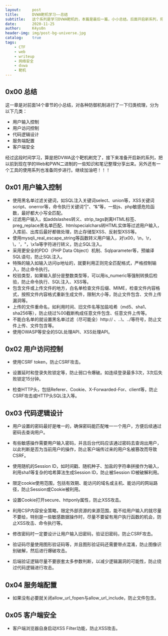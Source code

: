 ```yaml
---
layout:     post
title:      DVWA靶机学习——总结
subtitle:   这个系列是学习DVWA靶机的，本篇是最后一篇，小小总结。后面开启新系列，将以前到现在安全方面的学习笔记搬上来。
date:       2020-11-25
author:     K4ys0n
header-img: img/post-bg-universe.jpg
catalog:    true
tags:
    - CTF
    - web
    - writeup
    - 网络安全
    - dvwa
    - 靶机
---
```




## 0x00 总结

这一章是对前面14个章节的小总结，对各种防御机制进行了一下归类梳理，分为以下几类：

- 用户输入控制
- 用户访问控制
- 代码逻辑设计
- 服务端配置
- 客户端安全

经过这段时间学习，算是把DVWA这个靶机刷完了，接下来准备开启新的系列，把以前到现在学的Web和PWN二进制的一些知识和笔记整理分享出来。另外还有一个工具的使用系列也准备同步进行。继续加油吧！！！



## 0x01 用户输入控制

- 使用黑名单过滤关键词，如SQL注入关键词select、union等，XSS关键词script、onerror等，命令执行关键词“\|”、“\&”等，一些js、php敏感危险函数，最好都大小写全匹配。
- 过滤用户输入，如addslashes转义、strip_tags剥离HTML标签、preg_replace黑名单匹配、htmlspecialchars转HTML实体等过滤用户输入，入库前、出库后最好都做处理，防止存储型XSS、反射型XSS等。
- 使用mysqli_real_escape_string等函数转义用户输入，对\x00，\n，\r，\，'，"，\x1a等字符进行转义，防止SQL注入。
- 采用更安全的PDO（PHP Data Object）机制、Sqlparameter等，预编译SQL语句，防止SQL注入。
- 特殊的输入如输入访问ip地址的，就要利用正则完全匹配格式，严格控制输入，防止命令执行。
- 校验类型，如果输入部分是整数类型等，可以用is_numeric等强制转换后检验，防止命令执行、SQL注入、XSS等。
- 包含文件或上传文件的地方，白名单检查文件后缀、MIME，检查文件内容格式，按照文件内容格式重新生成文件，限制大小等，防止文件包含、文件上传漏洞等。
- 上传的文件重命名，如利用时间、旧文件名等加盐哈希（md5、sha1、sha256等），防止绕过%00截断构成任意文件包含、任意文件上传等。
- 不能白名单的就设置黑名单过滤（尽可能全）http:// 、..\、../等符号，防止文件上传、文件包含等。
- 使用OWASP等安全的SQL处理API、XSS处理API。



## 0x02 用户访问控制

- 使用CSRF token，防止CSRF攻击。

- 设置延时和登录失败锁定等，防止弱口令爆破。如连续登录最多3次，3次后失败锁定15分钟。
- 检查HTTP头，包括Referer、Cookie、X-Forwarded-For、client等，防止CSRF攻击或HTTP头SQL注入等。



## 0x03 代码逻辑设计

- 用户设置的密码最好是唯一的，确保密码能匹配唯一一个用户，方便后续通过密码去查询用户。

- 有些敏感操作需要用户输入密码，并且后台代码应该通过密码去查询出用户，以此判断是否为当前用户的操作，防止客户端传过来的用户名被篡改而导致CSRF。
- 使用随机的Session ID，如时间戳、随机种子、加盐的字符串拼接作为输入，利用sha1等复杂的哈希算法生成Session ID，防止被Session ID被破解利用。
- 限定cookie使用范围，包括有效期、能访问的域名或主机、能访问的网站路径，防止Session或Cookie被利用。
- 设置Cookie打开secure、httponly属性，防止XSS攻击。
- 利用CSP内容安全策略，限定外部资源的来源范围，能不给用户输入的就尽量不要给，特别是一些敏感数据操作时，尽量不要留有用户执行函数的机会，防止XSS攻击、命令执行等。
- 修改密码时一定要设计让用户输入旧密码，验证旧密码，防止CSRF攻击。
- 验证码尽量使用图形验证码等，并且图形验证码还需要带点混淆，防止图像识别破解，然后进行爆破攻击。
- 后端验证逻辑尽量不要嵌套太多参数判断，以减少逻辑漏洞的可能性，防止绕过代码逻辑进行攻击。



## 0x04 服务端配置

- 如果没有必要就关闭allow_url_fopen与allow_url_include，防止文件包含。



## 0x05 客户端安全

- 客户端浏览器自身启动XSS Filter功能，防止XSS攻击。
